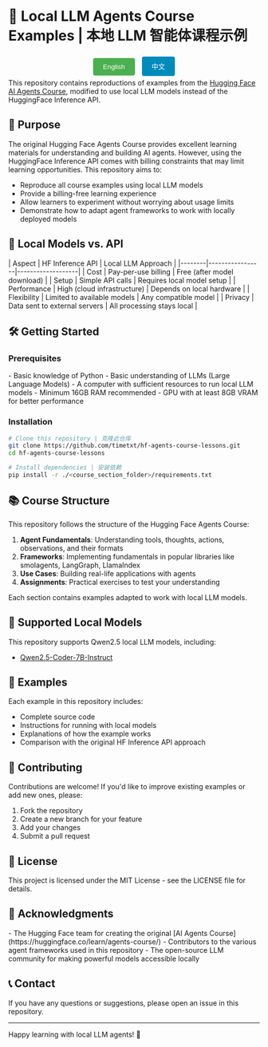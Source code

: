 # 🤖 Local LLM Agents Course Examples | 本地 LLM 智能体课程示例

<div align="center">
  <button id="lang-en" onclick="switchLanguage('en')" style="background-color: #4CAF50; color: white; padding: 10px 20px; margin: 5px; border: none; border-radius: 4px; cursor: pointer;">English</button>
  <button id="lang-zh" onclick="switchLanguage('zh')" style="background-color: #008CBA; color: white; padding: 10px 20px; margin: 5px; border: none; border-radius: 4px; cursor: pointer;">中文</button>
</div>

<div class="lang-en">
This repository contains reproductions of examples from the <a href="https://huggingface.co/learn/agents-course/zh-CN/">Hugging Face AI Agents Course</a>, modified to use local LLM models instead of the HuggingFace Inference API.
</div>

<div class="lang-zh" style="display: none;">
本仓库包含 <a href="https://huggingface.co/learn/agents-course/zh-CN/">Hugging Face AI 智能体课程</a> 中示例的复现，经过修改以使用本地 LLM 模型而非 HuggingFace 推理 API。
</div>

## 🎯 <span class="lang-en">Purpose</span><span class="lang-zh" style="display: none;">目的</span>

<div class="lang-en">
The original Hugging Face Agents Course provides excellent learning materials for understanding and building AI agents. However, using the HuggingFace Inference API comes with billing constraints that may limit learning opportunities. This repository aims to:

- Reproduce all course examples using local LLM models
- Provide a billing-free learning experience
- Allow learners to experiment without worrying about usage limits
- Demonstrate how to adapt agent frameworks to work with locally deployed models
</div>

<div class="lang-zh" style="display: none;">
原始的 Hugging Face 智能体课程提供了优秀的学习材料，用于理解和构建 AI 智能体。然而，使用 HuggingFace 推理 API 会带来计费限制，可能会限制学习机会。本仓库旨在：

- 使用本地 LLM 模型复现所有课程示例
- 提供免费的学习体验
- 让学习者无需担心使用限制即可进行实验
- 演示如何调整智能体框架以适配本地部署的模型
</div>

## 🧠 <span class="lang-en">Local Models vs. API</span><span class="lang-zh" style="display: none;">本地模型与 API 对比</span>

<div class="lang-en">
| Aspect | HF Inference API | Local LLM Approach |
|--------|-----------------|-------------------|
| Cost | Pay-per-use billing | Free (after model download) |
| Setup | Simple API calls | Requires local model setup |
| Performance | High (cloud infrastructure) | Depends on local hardware |
| Flexibility | Limited to available models | Any compatible model |
| Privacy | Data sent to external servers | All processing stays local |
</div>

<div class="lang-zh" style="display: none;">
| 方面 | HF 推理 API | 本地 LLM 方法 |
|--------|-----------------|-------------------|
| 成本 | 按使用量计费 | 免费（下载模型后） |
| 设置 | 简单的 API 调用 | 需要本地模型设置 |
| 性能 | 高（云基础设施） | 取决于本地硬件 |
| 灵活性 | 限于可用模型 | 任何兼容的模型 |
| 隐私 | 数据发送到外部服务器 | 所有处理都在本地 |
</div>

## 🛠️ <span class="lang-en">Getting Started</span><span class="lang-zh" style="display: none;">入门指南</span>

### <span class="lang-en">Prerequisites</span><span class="lang-zh" style="display: none;">前提条件</span>

<div class="lang-en">
- Basic knowledge of Python
- Basic understanding of LLMs (Large Language Models)
- A computer with sufficient resources to run local LLM models
  - Minimum 16GB RAM recommended
  - GPU with at least 8GB VRAM for better performance
</div>

<div class="lang-zh" style="display: none;">
- Python 基础知识
- 对大型语言模型 (LLMs) 的基本理解
- 具有足够资源运行本地 LLM 模型的计算机
  - 建议至少 16GB 内存
  - 为获得更好性能，建议 GPU 至少有 8GB 显存
</div>

### <span class="lang-en">Installation</span><span class="lang-zh" style="display: none;">安装</span>

```bash
# Clone this repository | 克隆此仓库
git clone https://github.com/timetxt/hf-agents-course-lessons.git
cd hf-agents-course-lessons

# Install dependencies | 安装依赖
pip install -r ./<course_section_folder>/requirements.txt
```

## 📚 <span class="lang-en">Course Structure</span><span class="lang-zh" style="display: none;">课程结构</span>

<div class="lang-en">
This repository follows the structure of the Hugging Face Agents Course:

1. **Agent Fundamentals**: Understanding tools, thoughts, actions, observations, and their formats
2. **Frameworks**: Implementing fundamentals in popular libraries like smolagents, LangGraph, LlamaIndex
3. **Use Cases**: Building real-life applications with agents
4. **Assignments**: Practical exercises to test your understanding

Each section contains examples adapted to work with local LLM models.
</div>

<div class="lang-zh" style="display: none;">
本仓库遵循 Hugging Face 智能体课程的结构：

1. **智能体基础**: 理解工具、思考、行动、观察及其格式
2. **框架**: 在流行库（如 smolagents、LangGraph、LlamaIndex）中实现基础功能
3. **用例**: 使用智能体构建实际应用
4. **作业**: 测试理解的实践练习

每个部分都包含适用于本地 LLM 模型的示例。
</div>

## 🔧 <span class="lang-en">Supported Local Models</span><span class="lang-zh" style="display: none;">支持的本地模型</span>

<div class="lang-en">
This repository supports Qwen2.5 local LLM models, including:

- [Qwen2.5-Coder-7B-Instruct](https://huggingface.co/Qwen/Qwen2.5-7B-Instruct)
</div>

<div class="lang-zh" style="display: none;">
本仓库支持 Qwen2.5 本地 LLM 模型，包括：

- [Qwen2.5-Coder-7B-Instruct](https://huggingface.co/Qwen/Qwen2.5-7B-Instruct)
</div>

## 📝 <span class="lang-en">Examples</span><span class="lang-zh" style="display: none;">示例</span>

<div class="lang-en">
Each example in this repository includes:

- Complete source code
- Instructions for running with local models
- Explanations of how the example works
- Comparison with the original HF Inference API approach
</div>

<div class="lang-zh" style="display: none;">
本仓库中的每个示例包括：

- 完整源代码
- 使用本地模型运行的说明
- 示例工作原理的解释
- 与原始 HF 推理 API 方法的比较
</div>

## 🤝 <span class="lang-en">Contributing</span><span class="lang-zh" style="display: none;">贡献</span>

<div class="lang-en">
Contributions are welcome! If you'd like to improve existing examples or add new ones, please:

1. Fork the repository
2. Create a new branch for your feature
3. Add your changes
4. Submit a pull request
</div>

<div class="lang-zh" style="display: none;">
欢迎贡献！如果您想改进现有示例或添加新示例，请：

1. 复刻仓库
2. 为您的功能创建新分支
3. 添加您的更改
4. 提交拉取请求
</div>

## 📄 <span class="lang-en">License</span><span class="lang-zh" style="display: none;">许可证</span>

<div class="lang-en">
This project is licensed under the MIT License - see the LICENSE file for details.
</div>

<div class="lang-zh" style="display: none;">
本项目采用 MIT 许可证 - 详情请参阅 LICENSE 文件。
</div>

## 🙏 <span class="lang-en">Acknowledgments</span><span class="lang-zh" style="display: none;">致谢</span>

<div class="lang-en">
- The Hugging Face team for creating the original [AI Agents Course](https://huggingface.co/learn/agents-course/)
- Contributors to the various agent frameworks used in this repository
- The open-source LLM community for making powerful models accessible locally
</div>

<div class="lang-zh" style="display: none;">
- 感谢 Hugging Face 团队创建原始 [AI 智能体课程](https://huggingface.co/learn/agents-course/)
- 感谢本仓库中使用的各种智能体框架的贡献者
- 感谢开源 LLM 社区使强大的模型可在本地访问
</div>

## 📞 <span class="lang-en">Contact</span><span class="lang-zh" style="display: none;">联系方式</span>

<div class="lang-en">
If you have any questions or suggestions, please open an issue in this repository.
</div>

<div class="lang-zh" style="display: none;">
如果您有任何问题或建议，请在本仓库中开启一个 issue。
</div>

---

<div class="lang-en">
Happy learning with local LLM agents! 🚀 
</div>

<div class="lang-zh" style="display: none;">
祝您使用本地 LLM 智能体学习愉快！🚀 
</div>

<script>
function switchLanguage(lang) {
  // Hide all language elements
  var enElements = document.getElementsByClassName('lang-en');
  var zhElements = document.getElementsByClassName('lang-zh');
  
  if (lang === 'en') {
    // Show English, hide Chinese
    for (var i = 0; i < enElements.length; i++) {
      enElements[i].style.display = '';
    }
    for (var i = 0; i < zhElements.length; i++) {
      zhElements[i].style.display = 'none';
    }
    // Highlight the English button
    document.getElementById('lang-en').style.backgroundColor = '#45a049';
    document.getElementById('lang-zh').style.backgroundColor = '#008CBA';
  } else {
    // Show Chinese, hide English
    for (var i = 0; i < enElements.length; i++) {
      enElements[i].style.display = 'none';
    }
    for (var i = 0; i < zhElements.length; i++) {
      zhElements[i].style.display = '';
    }
    // Highlight the Chinese button
    document.getElementById('lang-en').style.backgroundColor = '#4CAF50';
    document.getElementById('lang-zh').style.backgroundColor = '#007B9A';
  }
}

// Initialize with English by default
document.addEventListener('DOMContentLoaded', function() {
  switchLanguage('en');
});
</script> 